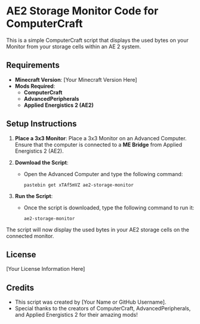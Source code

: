 # AE2 Storage Monitor Code for ComputerCraft

This is a simple ComputerCraft script that displays the used bytes on your Monitor from your storage cells within an AE 2 system.

## Requirements
- **Minecraft Version**: [Your Minecraft Version Here]
- **Mods Required**: 
  - **ComputerCraft**
  - **AdvancedPeripherals**
  - **Applied Energistics 2 (AE2)**

## Setup Instructions

1. **Place a 3x3 Monitor**: 
   Place a 3x3 Monitor on an Advanced Computer. Ensure that the computer is connected to a **ME Bridge** from Applied Energistics 2 (AE2).

2. **Download the Script**:
   - Open the Advanced Computer and type the following command:
     ```
     pastebin get xTAf5mVZ ae2-storage-monitor
     ```

3. **Run the Script**:
   - Once the script is downloaded, type the following command to run it:
     ```
     ae2-storage-monitor
     ```

The script will now display the used bytes in your AE2 storage cells on the connected monitor.

## License

[Your License Information Here]

## Credits

- This script was created by [Your Name or GitHub Username].
- Special thanks to the creators of ComputerCraft, AdvancedPeripherals, and Applied Energistics 2 for their amazing mods!
